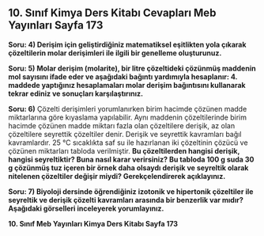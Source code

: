 ## 10. Sınıf Kimya Ders Kitabı Cevapları Meb Yayınları Sayfa 173

**Soru: 4) Derişim için geliştirdiğiniz matematiksel eşitlikten yola çıkarak çözeltilerin molar derişimleri ile ilgili bir genelleme oluşturunuz.**

**Soru: 5) Molar derişim (molarite), bir litre çözeltideki çözünmüş maddenin mol sayısını ifade eder ve aşağıdaki bağıntı yardımıyla hesaplanır: 4. maddede yaptığınız hesaplamaları molar derişim bağıntısını kullanarak tekrar ediniz ve sonuçları karşılaştırınız.**

**Soru: 6)** Çözelti derişimleri yorumlanırken birim hacimde çözünen madde miktarlarına göre kıyaslama yapılabilir. Aynı maddenin çözeltilerinde birim hacimde çözünen madde miktarı fazla olan çözeltilere derişik, az olan çözeltilere seyrettik çözeltiler denir. Derişik ve seyrettik kavramları bağıl kavramlardır. 25 °C sıcaklıkta saf su ile hazırlanan iki çözeltinin çözücü ve çözünen miktarları tabloda verilmiştir. **Bu çözeltilerden hangisi derişik, hangisi seyreltiktir? Buna nasıl karar verirsiniz? Bu tabloda 100 g suda 30 g çözünmüş tuz içeren bir örnek daha olsaydı derişik ve seyreltik olarak nitelenen çözeltiler değişir miydi? Gerekçelendirerek açıklayınız.**

**Soru: 7) Biyoloji dersinde öğrendiğiniz izotonik ve hipertonik çözeltiler ile seyreltik ve derişik çözelti kavramları arasında bir benzerlik var mıdır? Aşağıdaki görselleri inceleyerek yorumlayınız.**

**10. Sınıf Meb Yayınları Kimya Ders Kitabı Sayfa 173**